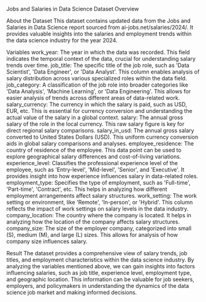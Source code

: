 Jobs and Salaries in Data Science Dataset Overview

About the Dataset
This dataset contains updated data from the Jobs and Salaries in Data Science report sourced from ai-jobs.net/salaries/2024/. It provides valuable insights into the salaries and employment trends within the data science industry for the year 2024.

Variables
work_year: The year in which the data was recorded. This field indicates the temporal context of the data, crucial for understanding salary trends over time.
job_title: The specific title of the job role, such as 'Data Scientist', 'Data Engineer', or 'Data Analyst'. This column enables analysis of salary distribution across various specialized roles within the data field.
job_category: A classification of the job role into broader categories like 'Data Analysis', 'Machine Learning', or 'Data Engineering'. This allows for easier analysis of trends across different areas of data-related work.
salary_currency: The currency in which the salary is paid, such as USD, EUR, etc. This is essential for currency conversion and understanding the actual value of the salary in a global context.
salary: The annual gross salary of the role in the local currency. This raw salary figure is key for direct regional salary comparisons.
salary_in_usd: The annual gross salary converted to United States Dollars (USD). This uniform currency conversion aids in global salary comparisons and analyses.
employee_residence: The country of residence of the employee. This data point can be used to explore geographical salary differences and cost-of-living variations.
experience_level: Classifies the professional experience level of the employee, such as 'Entry-level', 'Mid-level', 'Senior', and 'Executive'. It provides insight into how experience influences salary in data-related roles.
employment_type: Specifies the type of employment, such as 'Full-time', 'Part-time', 'Contract', etc. This helps in analyzing how different employment arrangements affect salary structures.
work_setting: The work setting or environment, like 'Remote', 'In-person', or 'Hybrid'. This column reflects the impact of work settings on salary levels in the data industry.
company_location: The country where the company is located. It helps in analyzing how the location of the company affects salary structures.
company_size: The size of the employer company, categorized into small (S), medium (M), and large (L) sizes. This allows for analysis of how company size influences salary.


Result
The dataset provides a comprehensive view of salary trends, job titles, and employment characteristics within the data science industry. By analyzing the variables mentioned above, we can gain insights into factors influencing salaries, such as job title, experience level, employment type, and geographic location. This information can be valuable for job seekers, employers, and policymakers in understanding the dynamics of the data science job market and making informed decisions.






